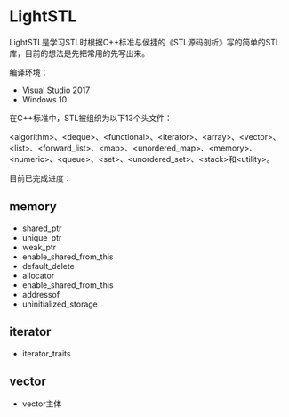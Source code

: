 # LightSTL

LightSTL是学习STL时根据C++标准与侯捷的《STL源码剖析》写的简单的STL库，目前的想法是先把常用的先写出来。

编译环境：

* Visual Studio 2017
* Windows 10

在C++标准中，STL被组织为以下13个头文件：

\<algorithm>、\<deque>、\<functional>、\<iterator>、\<array>、\<vector>、\<list>、\<forward_list>、\<map>、\<unordered_map>、\<memory>、\<numeric>、\<queue>、\<set>、\<unordered_set>、\<stack>和\<utility>。

目前已完成进度：

## memory

* shared_ptr 
* unique_ptr 
* weak_ptr
* enable_shared_from_this
* default_delete
* allocator
* enable_shared_from_this
* addressof
* uninitialized_storage
  
## iterator

* iterator_traits

## vector

* vector主体